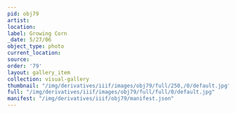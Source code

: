 ```yaml
---
pid: obj79
artist: 
location: 
label: Growing Corn
_date: 5/27/06
object_type: photo
current_location: 
source: 
order: '79'
layout: gallery_item
collection: visual-gallery
thumbnail: "/img/derivatives/iiif/images/obj79/full/250,/0/default.jpg"
full: "/img/derivatives/iiif/images/obj79/full/full/0/default.jpg"
manifest: "/img/derivatives/iiif/obj79/manifest.json"
---
```

